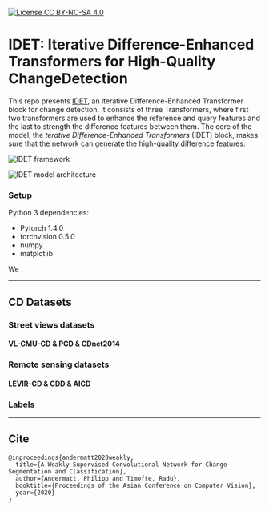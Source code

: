 [![License CC BY-NC-SA 4.0](https://img.shields.io/badge/license-CC4.0-blue.svg)](https://raw.githubusercontent.com/nvlabs/SPADE/master/LICENSE.md)

# IDET: Iterative Difference-Enhanced Transformers for High-Quality ChangeDetection
This repo presents [IDET](https://arxiv.org/pdf/2207.09240), an iterative Difference-Enhanced Transformer block for change detection. 
It consists of three Transformers, where first two transformers are used to enhance the reference and query features and the last to strength the difference features between them. 
The core of the model, the *terative Difference-Enhanced Transformers* (IDET) block, 
makes sure that the network can generate the high-quality difference features.

![IDET framework](docs/model_all_simplified_cropped.svg)

![IDET model architecture](docs/model_all_simplified_cropped.svg)



### Setup

Python 3 dependencies:

* Pytorch 1.4.0
* torchvision 0.5.0
* numpy
* matplotlib



We .



---
## CD Datasets

### Street views datasets
#### VL-CMU-CD & PCD & CDnet2014


### Remote sensing datasets
#### LEVIR-CD & CDD & AICD

### Labels

---
## Cite


```
@inproceedings{andermatt2020weakly,
  title={A Weakly Supervised Convolutional Network for Change Segmentation and Classification},
  author={Andermatt, Philipp and Timofte, Radu},
  booktitle={Proceedings of the Asian Conference on Computer Vision},
  year={2020}
}
```